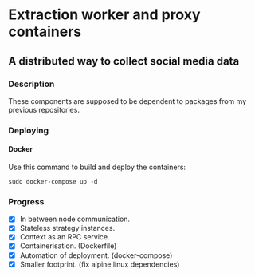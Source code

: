 # Extraction worker and proxy containers 

## A distributed way to collect social media data

### Description

These components are supposed to be dependent to packages from my previous repositories.

### Deploying



#### Docker

Use this command to build and deploy the containers:

    sudo docker-compose up -d



### Progress
    
- [x] In between node communication.
- [x] Stateless strategy instances.
- [x] Context as an RPC service.
- [x] Containerisation. (Dockerfile)
- [x] Automation of deployment. (docker-compose)
- [x] Smaller footprint. (fix alpine linux dependencies)
